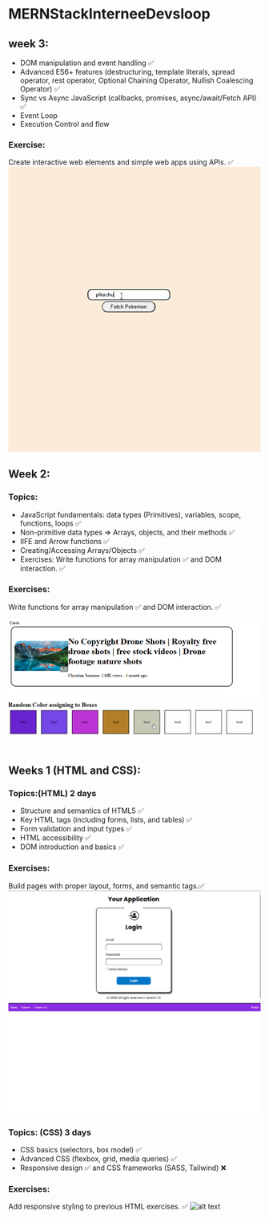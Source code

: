 ﻿# MERNStackInterneeDevsloop

## week 3:
- DOM manipulation and event handling ✅
- Advanced ES6+ features (destructuring, template literals, spread operator, rest operator, Optional Chaining Operator, Nullish Coalescing Operator) ✅
- Sync vs Async JavaScript (callbacks, promises, async/await/Fetch API) ✅
- Event Loop
- Execution Control and flow
### Exercise:
 Create interactive web elements and simple web apps using APIs. ✅
![alt text](Pokemons.gif)

## Week 2:
### Topics:
- JavaScript fundamentals: data types (Primitives), variables, scope, functions, loops ✅
- Non-primitive data types => Arrays, objects, and their methods ✅
- IIFE and Arrow functions ✅
- Creating/Accessing Arrays/Objects ✅
- Exercises: Write functions for array manipulation ✅ and DOM interaction. ✅
### Exercises:
Write functions for array manipulation ✅ and DOM interaction. ✅

![alt text](YoutubeCard.png)
![alt text](ColorBoxes.gif)


## Weeks 1 (HTML and CSS):
### Topics:(HTML) 2 days
- Structure and semantics of HTML5 ✅
- Key HTML tags (including forms, lists, and tables) ✅
- Form validation and input types ✅
- HTML accessibility ✅
- DOM introduction and basics ✅
### Exercises:
 Build pages with proper layout, forms, and semantic tags.✅
 ![alt text](Login.png)
 ![alt text](SimpleNav.png)

### Topics: (CSS) 3 days
- CSS basics (selectors, box model) ✅
- Advanced CSS (flexbox, grid, media queries) ✅
- Responsive design ✅ and CSS frameworks (SASS, Tailwind) ❌
 ### Exercises:
 Add responsive styling to previous HTML exercises. ✅
 ![alt text](Rewritely.gif)
 
